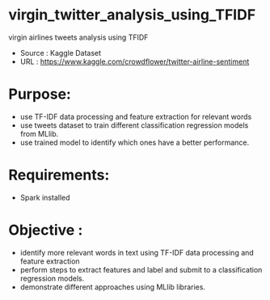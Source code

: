 # virgin_twitter_analysis_using_TFIDF
virgin airlines tweets analysis using TFIDF
- Source : Kaggle Dataset
- URL : https://www.kaggle.com/crowdflower/twitter-airline-sentiment

# Purpose: 
- use TF-IDF data processing and feature extraction for relevant words
- use tweets dataset to train different classification regression models from MLlib.
- use trained model to identify which ones have a better performance.
		 
# Requirements: 
- Spark installed

# Objective :
- identify more relevant words in text using TF-IDF data processing and feature extraction
- perform steps to extract features and label and submit to a classification regression models.
- demonstrate different approaches using MLlib libraries. 